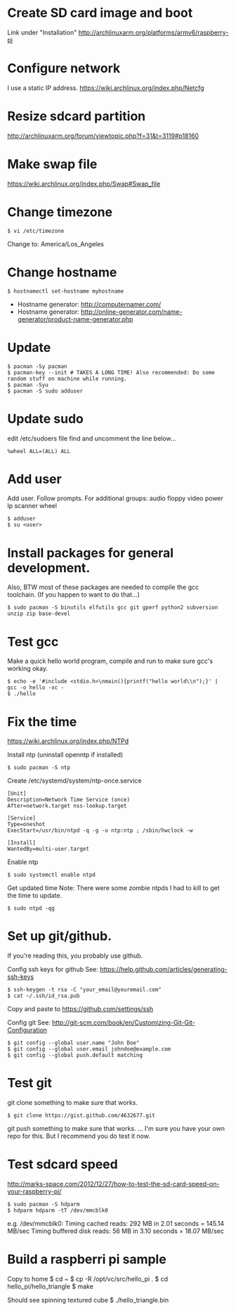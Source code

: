 # Create SD card image and boot

Link under "Installation"
http://archlinuxarm.org/platforms/armv6/raspberry-pi

# Configure network
I use a static IP address.
https://wiki.archlinux.org/index.php/Netcfg
   
# Resize sdcard partition
http://archlinuxarm.org/forum/viewtopic.php?f=31&t=3119#p18160
    
# Make swap file
https://wiki.archlinux.org/index.php/Swap#Swap_file
     
# Change timezone

    $ vi /etc/timezone
Change to: America/Los_Angeles
      
# Change hostname

    $ hostnamectl set-hostname myhostname

* Hostname generator: http://computernamer.com/
* Hostname generator: http://online-generator.com/name-generator/product-name-generator.php
       
# Update 

    $ pacman -Sy pacman
    $ pacman-key --init # TAKES A LONG TIME! Also recommended: Do some random stuff on machine while running.
    $ pacman -Syu
    $ pacman -S sudo adduser
        
# Update sudo
edit /etc/sudoers file
find and uncomment the line below...

    %wheel ALL=(ALL) ALL
         
# Add user
Add user. Follow prompts. 
For additional groups: audio floppy video power lp scanner wheel

    $ adduser
    $ su <user>
          
# Install packages for general development. 
Also, BTW most of these packages are needed to compile the gcc toolchain. (If you happen to want to do that...)

    $ sudo pacman -S binutils elfutils gcc git gperf python2 subversion unzip zip base-devel
           
# Test gcc
Make a quick hello world program, compile and run to make sure gcc's working okay.

    $ echo -e '#include <stdio.h>\nmain(){printf("hello world\\n");}' | gcc -o hello -xc -
    $ ./hello
            
# Fix the time
https://wiki.archlinux.org/index.php/NTPd

Install ntp (uninstall openntp if installed)

    $ sudo pacman -S ntp
              
Create /etc/systemd/system/ntp-once.service

    [Unit]
    Description=Network Time Service (once)
    After=network.target nss-lookup.target 
    
    [Service]
    Type=oneshot
    ExecStart=/usr/bin/ntpd -q -g -u ntp:ntp ; /sbin/hwclock -w
    
    [Install]
    WantedBy=multi-user.target
                 
Enable ntp

    $ sudo systemctl enable ntpd
                  
Get updated time
Note: There were some zombie ntpds I had to kill to get the time to update.

    $ sudo ntpd -qg
                   
# Set up git/github.
If you're reading this, you probably use github.
                    
Config ssh keys for github
See: https://help.github.com/articles/generating-ssh-keys
                     
    $ ssh-keygen -t rsa -C "your_email@youremail.com"
    $ cat ~/.ssh/id_rsa.pub
                      
Copy and paste to https://github.com/settings/ssh
                       
Config git
See: http://git-scm.com/book/en/Customizing-Git-Git-Configuration 
                        
    $ git config --global user.name "John Doe"
    $ git config --global user.email johndoe@example.com
    $ git config --global push.default matching
                         
# Test git
git clone something to make sure that works.
                          
    $ git clone https://gist.github.com/4632677.git
                           
git push something to make sure that works.
... I'm sure you have your own repo for this. But I recommend you do test it now.
                            
# Test sdcard speed
http://marks-space.com/2012/12/27/how-to-test-the-sd-card-speed-on-your-raspberry-pi/
                             
    $ sudo pacman -S hdparm
    $ hdparm hdparm -tT /dev/mmcblk0
                              
e.g.
    /dev/mmcblk0:
    Timing cached reads:         292 MB in  2.01 seconds = 145.14 MB/sec
    Timing buffered disk reads:   56 MB in  3.10 seconds =  18.07 MB/sec

# Build a raspberri pi sample
Copy to home
    $ cd ~
    $ cp -R /opt/vc/src/hello_pi .
    $ cd hello_pi/hello_triangle
    $ make
                                  
Should see spinning textured cube
    $ ./hello_triangle.bin

